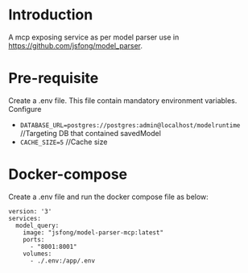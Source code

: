 # Introduction 
A mcp exposing service as per model parser use in https://github.com/jsfong/model_parser.

# Pre-requisite
Create a .env file. This file contain mandatory environment variables.
Configure
- `DATABASE_URL=postgres://postgres:admin@localhost/modelruntime` //Targeting DB that contained savedModel
- `CACHE_SIZE=5` //Cache size

# Docker-compose
Create a .env file and run the docker compose file as below:
```
version: '3'
services:
  model_query:
    image: "jsfong/model-parser-mcp:latest"
    ports:
      - "8001:8001"
    volumes:
      - ./.env:/app/.env
```
